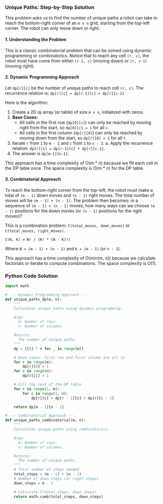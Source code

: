 ### Unique Paths: Step-by-Step Solution

This problem asks us to find the number of unique paths a robot can take to reach the bottom-right corner of an `m x n` grid, starting from the top-left corner. The robot can only move down or right.

#### 1. Understanding the Problem

This is a classic combinatorial problem that can be solved using dynamic programming or combinatorics. Notice that to reach any cell `(r, c)`, the robot must have come from either `(r-1, c)` (moving down) or `(r, c-1)` (moving right).

#### 2. Dynamic Programming Approach

Let `dp[r][c]` be the number of unique paths to reach cell `(r, c)`. The recurrence relation is:
`dp[r][c] = dp[r-1][c] + dp[r][c-1]`

Here is the algorithm:

1.  Create a 2D `dp` array (or table) of size `m x n`, initialized with zeros.
2.  **Base Cases:**
    - All cells in the first row (`dp[0][c]`) can only be reached by moving right from the start, so `dp[0][c] = 1` for all `c`.
    - All cells in the first column (`dp[r][0]`) can only be reached by moving down from the start, so `dp[r][0] = 1` for all `r`.
3.  Iterate `r` from `1` to `m - 1` and `c` from `1` to `n - 1`:
    a. Apply the recurrence relation: `dp[r][c] = dp[r-1][c] + dp[r][c-1]`.
4.  The answer is `dp[m-1][n-1]`.

This approach has a time complexity of O(m * n) because we fill each cell in the DP table once. The space complexity is O(m * n) for the DP table.

#### 3. Combinatorial Approach

To reach the bottom-right corner from the top-left, the robot must make a total of `(m - 1)` down moves and `(n - 1)` right moves. The total number of moves will be `(m - 1) + (n - 1)`. The problem then becomes: in a sequence of `(m - 1) + (n - 1)` moves, how many ways can we choose `(m - 1)` positions for the down moves (or `(n - 1)` positions for the right moves)?

This is a combination problem: `C(total_moves, down_moves)` or `C(total_moves, right_moves)`.

`C(N, K) = N! / (K! * (N - K)!)`

Where `N = (m - 1) + (n - 1)` and `K = (m - 1)` (or `n - 1`).

This approach has a time complexity of O(min(m, n)) because we calculate factorials or iterate to compute combinations. The space complexity is O(1).

### Python Code Solution

```python
import math

# --- Dynamic Programming Approach ---
def unique_paths_dp(m, n):
    """
    Calculates unique paths using dynamic programming.

    Args:
      m: Number of rows.
      n: Number of columns.

    Returns:
      The number of unique paths.
    """
    dp = [[0] * n for _ in range(m)]

    # Base cases: first row and first column are all 1s
    for r in range(m):
        dp[r][0] = 1
    for c in range(n):
        dp[0][c] = 1

    # Fill the rest of the DP table
    for r in range(1, m):
        for c in range(1, n):
            dp[r][c] = dp[r - 1][c] + dp[r][c - 1]

    return dp[m - 1][n - 1]

# --- Combinatorial Approach ---
def unique_paths_combinatorial(m, n):
    """
    Calculates unique paths using combinatorics.

    Args:
      m: Number of rows.
      n: Number of columns.

    Returns:
      The number of unique paths.
    """
    # Total number of steps needed
    total_steps = (m - 1) + (n - 1)
    # Number of down steps (or right steps)
    down_steps = m - 1

    # Calculate C(total_steps, down_steps)
    return math.comb(total_steps, down_steps)

```
